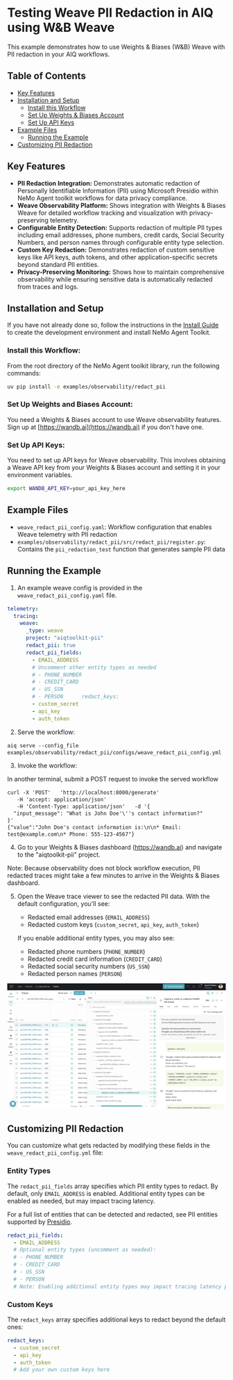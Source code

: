 <!--
SPDX-FileCopyrightText: Copyright (c) 2025, NVIDIA CORPORATION & AFFILIATES. All rights reserved.
SPDX-License-Identifier: Apache-2.0

Licensed under the Apache License, Version 2.0 (the "License");
you may not use this file except in compliance with the License.
You may obtain a copy of the License at

http://www.apache.org/licenses/LICENSE-2.0

Unless required by applicable law or agreed to in writing, software
distributed under the License is distributed on an "AS IS" BASIS,
WITHOUT WARRANTIES OR CONDITIONS OF ANY KIND, either express or implied.
See the License for the specific language governing permissions and
limitations under the License.
-->

<!--
  SPDX-FileCopyrightText: Copyright (c) 2024-2025 NVIDIA CORPORATION & AFFILIATES. All rights reserved.
  SPDX-License-Identifier: Apache-2.0
-->

# Testing Weave PII Redaction in AIQ using W&B Weave

This example demonstrates how to use Weights & Biases (W&B) Weave with PII redaction in your AIQ workflows.

## Table of Contents

- [Key Features](#key-features)
- [Installation and Setup](#installation-and-setup)
  - [Install this Workflow](#install-this-workflow)
  - [Set Up Weights & Biases Account](#set-up-weights-and-biases-account)
  - [Set Up API Keys](#set-up-api-keys)
- [Example Files](#example-files)
  - [Running the Example](#running-the-example)
- [Customizing PII Redaction](#customizing-pii-redaction)

## Key Features

- **PII Redaction Integration:** Demonstrates automatic redaction of Personally Identifiable Information (PII) using Microsoft Presidio within NeMo Agent toolkit workflows for data privacy compliance.
- **Weave Observability Platform:** Shows integration with Weights & Biases Weave for detailed workflow tracking and visualization with privacy-preserving telemetry.
- **Configurable Entity Detection:** Supports redaction of multiple PII types including email addresses, phone numbers, credit cards, Social Security Numbers, and person names through configurable entity type selection.
- **Custom Key Redaction:** Demonstrates redaction of custom sensitive keys like API keys, auth tokens, and other application-specific secrets beyond standard PII entities.
- **Privacy-Preserving Monitoring:** Shows how to maintain comprehensive observability while ensuring sensitive data is automatically redacted from traces and logs.

## Installation and Setup

If you have not already done so, follow the instructions in the [Install Guide](../../../docs/source/quick-start/installing.md#install-from-source) to create the development environment and install NeMo Agent Toolkit.

### Install this Workflow:

From the root directory of the NeMo Agent toolkit library, run the following commands:

```bash
uv pip install -e examples/observability/redact_pii
```

### Set Up Weights and Biases Account:

You need a Weights & Biases account to use Weave observability features. Sign up at [https://wandb.ai](https://wandb.ai) if you don't have one.

### Set Up API Keys:

You need to set up API keys for Weave observability. This involves obtaining a Weave API key from your Weights & Biases account and setting it in your environment variables.

```bash
export WANDB_API_KEY=your_api_key_here
```

## Example Files

- `weave_redact_pii_config.yaml`: Workflow configuration that enables Weave telemetry with PII redaction
- `examples/observability/redact_pii/src/redact_pii/register.py`: Contains the `pii_redaction_test` function that generates sample PII data

## Running the Example

1. An example weave config is provided in the `weave_redact_pii_config.yaml` file.

```yaml
telemetry:
  tracing:
    weave:
      _type: weave
      project: "aiqtoolkit-pii"
      redact_pii: true
      redact_pii_fields:
        - EMAIL_ADDRESS
        # Uncomment other entity types as needed
        # - PHONE_NUMBER
        # - CREDIT_CARD
        # - US_SSN
        # - PERSON      redact_keys:
        - custom_secret
        - api_key
        - auth_token
```

2. Serve the workflow:

```console
aiq serve --config_file examples/observability/redact_pii/configs/weave_redact_pii_config.yml
```

3. Invoke the workflow:

In another terminal, submit a POST request to invoke the served workflow

```console
curl -X 'POST'   'http://localhost:8000/generate'
   -H 'accept: application/json'
   -H 'Content-Type: application/json'   -d '{
  "input_message": "What is John Doe'\''s contact information?"
}'
{"value":"John Doe's contact information is:\n\n* Email: test@example.com\n* Phone: 555-123-4567"}
```

4. Go to your Weights & Biases dashboard (https://wandb.ai) and navigate to the "aiqtoolkit-pii" project.

Note: Because observability does not block workflow execution, PII redacted traces might take a few minutes to arrive in the Weights & Biases dashboard.

5. Open the Weave trace viewer to see the redacted PII data. With the default configuration, you'll see:
   - Redacted email addresses (`EMAIL_ADDRESS`)
   - Redacted custom keys (`custom_secret`, `api_key`, `auth_token`)

   If you enable additional entity types, you may also see:
   - Redacted phone numbers (`PHONE_NUMBER`)
   - Redacted credit card information (`CREDIT_CARD`)
   - Redacted social security numbers (`US_SSN`)
   - Redacted person names (`PERSON`)

![Weave PII Redaction](images/redact_weave_trace.png)

## Customizing PII Redaction

You can customize what gets redacted by modifying these fields in the `weave_redact_pii_config.yml` file:

### Entity Types

The `redact_pii_fields` array specifies which PII entity types to redact. By default, only `EMAIL_ADDRESS` is enabled. Additional entity types can be enabled as needed, but may impact tracing latency.

For a full list of entities that can be detected and redacted, see PII entities supported by [Presidio](https://microsoft.github.io/presidio/supported_entities/).

```yaml
redact_pii_fields:
  - EMAIL_ADDRESS
  # Optional entity types (uncomment as needed):
  # - PHONE_NUMBER
  # - CREDIT_CARD
  # - US_SSN
  # - PERSON
  # Note: Enabling additional entity types may impact tracing latency performance
```

### Custom Keys

The `redact_keys` array specifies additional keys to redact beyond the default ones:

```yaml
redact_keys:
  - custom_secret
  - api_key
  - auth_token
  # Add your own custom keys here
```

